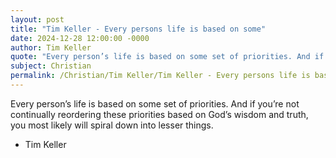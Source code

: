 ```yaml
---
layout: post
title: "Tim Keller - Every persons life is based on some"
date: 2024-12-28 12:00:00 -0000
author: Tim Keller
quote: "Every person’s life is based on some set of priorities. And if you’re not continually reordering these priorities based on God’s wisdom and truth, you most likely will spiral down into lesser things."
subject: Christian
permalink: /Christian/Tim Keller/Tim Keller - Every persons life is based on some
---
```


Every person’s life is based on some set of priorities. And if you’re not continually reordering these priorities based on God’s wisdom and truth, you most likely will spiral down into lesser things.

- Tim Keller
